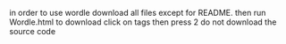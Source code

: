in order to use wordle download all files except for README. then run Wordle.html 
to download click on tags then press 2
do not download the source code
